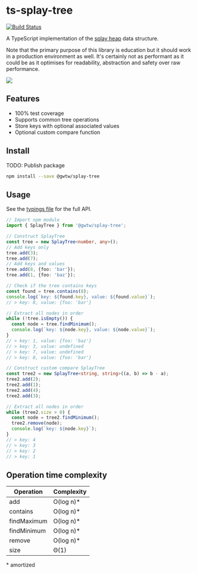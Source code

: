 # ts-splay-tree

[![Build Status](https://dev.azure.com/growingwiththeweb/ts-splay-tree/_apis/build/status/gwtw.ts-splay-tree?branchName=master)](https://dev.azure.com/growingwiththeweb/ts-splay-tree/_build/latest?definitionId=3&branchName=master)

A TypeScript implementation of the [splay heap](http://www.growingwiththeweb.com/data-structures/splay-tree/overview/) data structure.

Note that the primary purpose of this library is education but it should work in a production environment as well. It's certainly not as performant as it could be as it optimises for readability, abstraction and safety over raw performance.

![](https://www.growingwiththeweb.com/images/data-structures/splay-tree/worst-case.svg)

## Features

- 100% test coverage
- Supports common tree operations
- Store keys with optional associated values
- Optional custom compare function

## Install

TODO: Publish package

```bash
npm install --save @gwtw/splay-tree
```

## Usage

See the [typings file](./typings/splay-tree.d.ts) for the full API.

```typescript
// Import npm module
import { SplayTree } from '@gwtw/splay-tree';

// Construct SplayTree
const tree = new SplayTree<number, any>();
// Add keys only
tree.add(3);
tree.add(7);
// Add keys and values
tree.add(8, {foo: 'bar'});
tree.add(1, {foo: 'baz'});

// Check if the tree contains keys
const found = tree.contains(8);
console.log(`key: ${found.key}, value: ${found.value}`);
// > key: 8, value: {foo: 'bar'}

// Extract all nodes in order
while (!tree.isEmpty()) {
  const node = tree.findMinimum();
  console.log(`key: ${node.key}, value: ${node.value}`);
}
// > key: 1, value: {foo: 'baz'}
// > key: 3, value: undefined
// > key: 7, value: undefined
// > key: 8, value: {foo: 'bar'}

// Construct custom compare SplayTree
const tree2 = new SplayTree<string, string>((a, b) => b - a);
tree2.add(2);
tree2.add(1);
tree2.add(4);
tree2.add(3);

// Extract all nodes in order
while (tree2.size > 0) {
  const node = tree2.findMinimum();
  tree2.remove(node);
  console.log(`key: ${node.key}`);
}
// > key: 4
// > key: 3
// > key: 2
// > key: 1
```

## Operation time complexity

| Operation      | Complexity |
| -------------- | ---------- |
| add            | O(log n)\* |
| contains       | O(log n)\* |
| findMaximum    | O(log n)\* |
| findMinimum    | O(log n)\* |
| remove         | O(log n)\* |
| size           | Θ(1)       |

\* amortized
